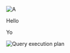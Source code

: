 ![A](./foo.png)

<some-component>
  <p>Hello</p>
</some-component>

Yo

![Query execution plan](/dynamo-introduction/img2.jpg)